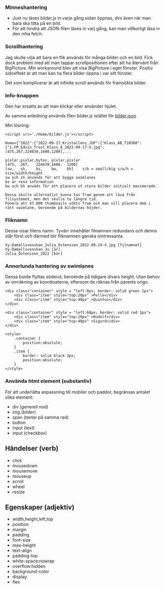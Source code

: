 ### Minneshantering
* Just nu läses bilder.js in varje gång sidan öppnas, dvs även när man bara ska titta på en bild.
* För att hindra att JSON-filen läses in varj gång, kan man villkorligt läsa in den mha fetch.

### Scrollhantering

Jag skulle vilja att bara en flik används för många bilder och en bild. Fick dock problem med att man tappar scrollpositionen efter att ha återvänt från BigPicture. Min workaround blev att visa BigPicture i eget fönster. Positiv sidoeffekt är att man kan ha flera bilder öppna i var sitt fönster.

Det som komplicerar är att infinite scroll används för framsökta bilder.

### Info-knappen

Den har ersatts av att man klickar eller använder hjulet.

Av samma anledning används filen bilder.js istället för [bilder.json](https://stackoverflow.com/questions/60779816/how-to-access-local-json-file-via-svelte)

Min lösning:
```
<script src='./Home/bilder.js'></script>

Home={"2022":{"2022-09-17_Kristallens_JGP":{"Klass_AB_T10368":{"1.FM_Edvin_Trost_Klass_A_2022-09-17-X.jpg":[475,267,224639,1600,1200],...

pixlar,pixlar,bytes, pixlar,pixlar
[475,  267,   224639,1600,  1200]
[sw,   sh,    bs,    bw,    bh]    s/b = small/big s/w/h = size/width/height
sw och sh används för att bygga swimlanes
bs är rena information
bw och bh anväds för att placera ut stora bilder initialt maximerade.
 
Dessa skulle alternativt kunna tas fram genom att läsa från filsystemet, men det skulle ta längre tid.
Ponera att 47.000 thumbnails sökts fram och man vill placera dem i rätt swimlane, beroende på bildernas höjder.
```

### Fliknamn

Dessa visar filens namn. Tyvärr innehåller filnamnen redundans och denna står först och därmed blir fliknamnen ganska ointressanta.
```
Vy-Damallsvenskan_Julia_Östensson_2022-09-24-X.jpg [filnamnet]
Vy-Damallsvenskan_Ju [är]
Julia_Östensson_2022 [bör]
```

### Annorlunda hantering av swimlanes

Dessa borde flyttas söderut, beroende på tidigare divars height.
Utan behov av omräkning av koordinaterna, eftersom de räknas från parents origo.

```
<div class="container" style = "left:0px; border: solid green 1px">
	<div class="item" style="top:20px" >Pelle</div>
	<div class="item" style="top:40px" >Quintus</div>
</div>

<div class="container" style = "left:60px; border: solid red 1px">
	<div class="item" style="top:20px" >Rudolf</div>
	<div class="item" style="top:40px" >Sigurd</div>
</div>

<style>
	.container {
		position:absolute;
	}
	.item {
 		border: solid black 2px;
		position:absolute;
	}
</style>
```

### Använda html element (substantiv)
För att underlätta anpassning till mobiler och paddor, begränsas antalet olika element:
* div (generell nod)
* img (bilder)
* span (texter på samma rad)
* button
* input (text)
* input (checkbox)

## Händelser (verb)
* click
* mousedown
* mousemove
* mouseup
* scroll
* wheel
* resize

## Egenskaper (adjektiv)
* width,height,left,top
* position
* margin
* padding
* font-size
* max-height
* text-align
* padding-top
* white-space:nowrap
* overflow:hidden
* background-color
* display
* flex



